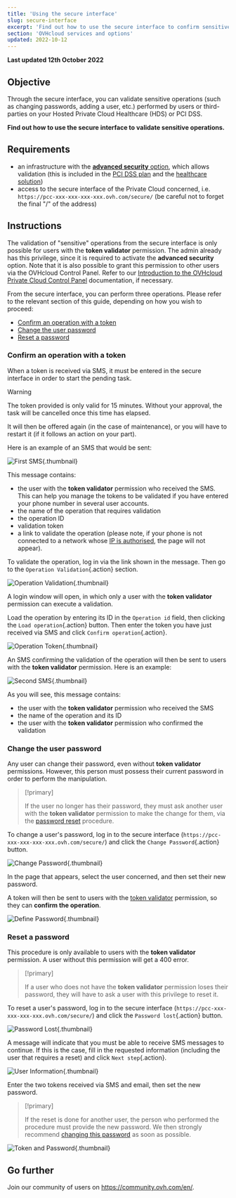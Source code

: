 ```yaml
---
title: 'Using the secure interface'
slug: secure-interface
excerpt: 'Find out how to use the secure interface to confirm sensitive operations'
section: 'OVHcloud services and options'
updated: 2022-10-12
---
```


**Last updated 12th October 2022**

## Objective

Through the secure interface, you can validate sensitive operations (such as changing passwords, adding a user, etc.) performed by users or third-parties on your Hosted Private Cloud Healthcare (HDS) or PCI DSS.

**Find out how to use the secure interface to validate sensitive operations.**

## Requirements

- an infrastructure with the [**advanced security** option](https://www.ovhcloud.com/en-ie/enterprise/products/hosted-private-cloud/safety-compliance/sddc/), which allows validation (this is included in the [PCI DSS plan](https://www.ovhcloud.com/en-ie/enterprise/solutions/certified-cloud-solutions/financial-data-hosting-pci-dss/) and the [healthcare solution](https://www.ovhcloud.com/en-ie/enterprise/products/hosted-private-cloud/safety-compliance/hds/))
- access to the secure interface of the Private Cloud concerned, i.e. `https://pcc-xxx-xxx-xxx-xxx.ovh.com/secure/` (be careful not to forget the final "/" of the address)

## Instructions

The validation of "sensitive" operations from the secure interface is only possible for users with the **token validator** permission. The admin already has this privilege, since it is required to activate the **advanced security** option. Note that it is also possible to grant this permission to other users via the OVHcloud Control Panel. Refer to our [Introduction to the OVHcloud Private Cloud Control Panel](../control-panel-ovh-private-cloud/) documentation, if necessary.

From the secure interface, you can perform three operations. Please refer to the relevant section of this guide, depending on how you wish to proceed: 

- [Confirm an operation with a token](./#confirm-an-operation-with-a-token)
- [Change the user password](./#change-the-user-password)
- [Reset a password](./#reset-a-password)

### Confirm an operation with a token

When a token is received via SMS, it must be entered in the secure interface in order to start the pending task.

> [!warning]
>
> The token provided is only valid for 15 minutes. Without your approval, the task will be cancelled once this time has elapsed.
> 
> It will then be offered again (in the case of maintenance), or you will have to restart it (if it follows an action on your part). 
> 

Here is an example of an SMS that would be sent: 

![First SMS](images/SMS1.png){.thumbnail}

This message contains: 

- the user with the **token validator** permission who received the SMS. This can help you manage the tokens to be validated if you have entered your phone number in several user accounts.
- the name of the operation that requires validation
- the operation ID
- validation token
- a link to validate the operation (please note, if your phone is not connected to a network whose [IP is authorised](../control-panel-ovh-private-cloud/#security), the page will not appear).

To validate the operation, log in via the link shown in the message. Then go to the `Operation Validation`{.action} section.

![Operation Validation](images/operationValidation.png){.thumbnail}

A login window will open, in which only a user with the **token validator** permission can execute a validation.

Load the operation by entering its ID in the `Operation id` field, then clicking the `Load operation`{.action} button. Then enter the token you have just received via SMS and click `Confirm operation`{.action}.

![Operation Token](images/operationIdAndToken.png){.thumbnail}

An SMS confirming the validation of the operation will then be sent to users with the **token validator** permission. Here is an example: 

![Second SMS](images/SMS2.png){.thumbnail}

As you will see, this message contains: 

- the user with the **token validator** permission who received the SMS
- the name of the operation and its ID
- the user with the **token validator** permission who confirmed the validation 

### Change the user password

Any user can change their password, even without **token validator** permissions. However, this person must possess their current password in order to perform the manipulation.

> [!primary]
>
> If the user no longer has their password, they must ask another user with the **token validator** permission to make the change for them, via the [password reset](./#reset-a-password) procedure.
> 

To change a user's password, log in to the secure interface (`https://pcc-xxx-xxx-xxx-xxx.ovh.com/secure/`) and click the `Change Password`{.action} button.

![Change Password](images/changePassword.png){.thumbnail}

In the page that appears, select the user concerned, and then set their new password.

A token will then be sent to users with the [token validator](./#confirm-an-operation-with-a-token) permission, so they can **confirm the operation**.

![Define Password](images/defineNewPassword.png){.thumbnail}

### Reset a password

This procedure is only available to users with the **token validator** permission. A user without this permission will get a 400 error.

> [!primary]
>
> If a user who does not have the **token validator** permission loses their password, they will have to ask a user with this privilege to reset it.
> 

To reset a user's password, log in to the secure interface (`https://pcc-xxx-xxx-xxx-xxx.ovh.com/secure/`) and click the `Password lost`{.action} button.

![Password Lost](images/passwordLost.png){.thumbnail}

A message will indicate that you must be able to receive SMS messages to continue. If this is the case, fill in the requested information (including the user that requires a reset) and click `Next step`{.action}.

![User Information](images/infoUser.png){.thumbnail}

Enter the two tokens received via SMS and email, then set the new password.

> [!primary]
>
> If the reset is done for another user, the person who performed the procedure must provide the new password. We then strongly recommend [changing this password](./#change-the-user-password) as soon as possible.
> 

![Token and Password](images/tokenAndPassword.png){.thumbnail}

## Go further

Join our community of users on <https://community.ovh.com/en/>.
